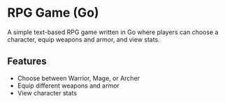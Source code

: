 # RPG Game (Go)

A simple text-based RPG game written in Go where players can choose a character, equip weapons and armor, and view stats.

## Features

- Choose between Warrior, Mage, or Archer
- Equip different weapons and armor
- View character stats
